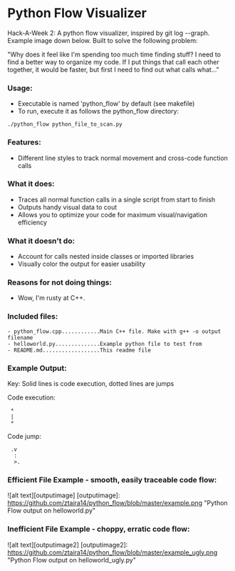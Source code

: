 Python Flow Visualizer
======================

Hack-A-Week 2: A python flow visualizer, inspired by git log --graph. Example
image down below. Built to solve the following problem: 

"Why does it feel like I'm spending too much time finding stuff? I need to
find a better way to organize my code. If I put things that call each other
together, it would be faster, but first I need to find out what calls
what..."

### Usage:
- Executable is named 'python\_flow' by default (see makefile)
- To run, execute it as follows the python\_flow directory:

`./python_flow python_file_to_scan.py`

### Features:
- Different line styles to track normal movement and cross-code function calls

### What it does:
- Traces all normal function calls in a single script from start to finish
- Outputs handy visual data to cout
- Allows you to optimize your code for maximum visual/navigation efficiency

### What it doesn't do:
- Account for calls nested inside classes or imported libraries
- Visually color the output for easier usability

### Reasons for not doing things:
- Wow, I'm rusty at C++. 

### Included files:
```
- python_flow.cpp............Main C++ file. Make with g++ -o output filename
- helloworld.py..............Example python file to test from 
- README.md..................This readme file
```

### Example Output:
Key: Solid lines is code execution, dotted lines are jumps

Code execution:
```
 *
 |
 *
```

Code jump:
```
 .v
  :
  >.
```

### Efficient File Example - smooth, easily traceable code flow:

![alt text][outputimage]
[outputimage]: https://github.com/ztaira14/python_flow/blob/master/example.png "Python Flow output on helloworld.py"


### Inefficient File Example - choppy, erratic code flow:
![alt text][outputimage2]
[outputimage2]: https://github.com/ztaira14/python_flow/blob/master/example_ugly.png "Python Flow output on helloworld_ugly.py"

